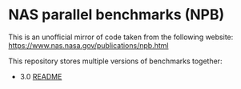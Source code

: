 # NAS parallel benchmarks (NPB)

This is an unofficial mirror of code taken from the following website: https://www.nas.nasa.gov/publications/npb.html

This repository stores multiple versions of benchmarks together:

-   3.0 [README](README-3.0)
